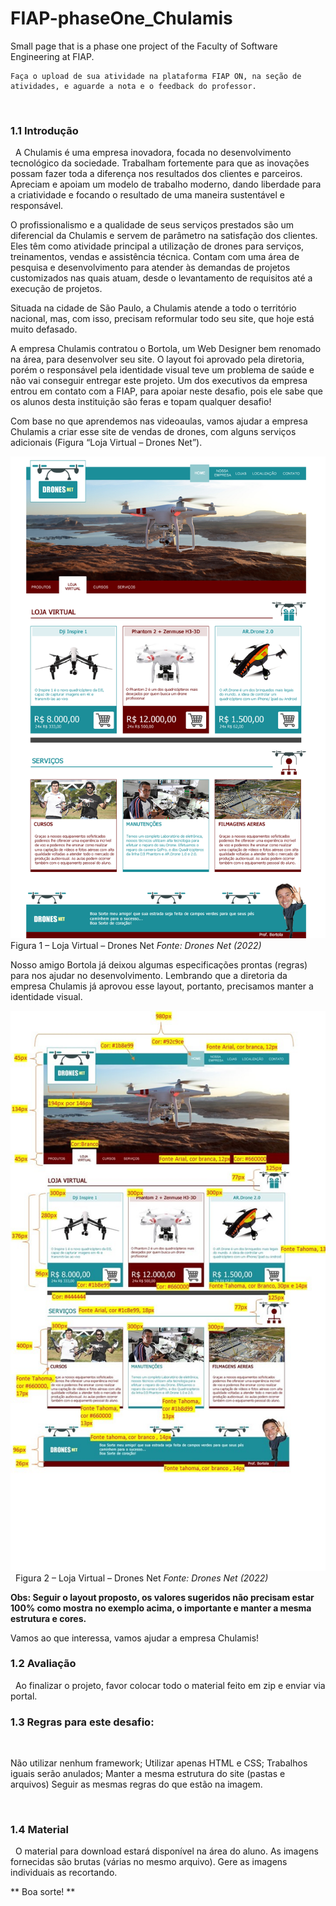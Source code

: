 # FIAP-phaseOne_Chulamis
Small page that is a phase one project of the Faculty of Software Engineering at FIAP.

```
Faça o upload de sua atividade na plataforma FIAP ON, na seção de atividades, e aguarde a nota e o feedback do professor.
```
 
### 1.1 Introdução
 
A Chulamis é uma empresa inovadora, focada no desenvolvimento tecnológico da sociedade.
Trabalham fortemente para que as inovações possam fazer toda a diferença nos resultados dos clientes e parceiros.
Apreciam e apoiam um modelo de trabalho moderno, dando liberdade para a criatividade e focando o resultado de uma maneira sustentável e responsável.

O profissionalismo e a qualidade de seus serviços prestados são um diferencial da Chulamis e servem de parâmetro na satisfação dos clientes.
Eles têm como atividade principal a utilização de drones para serviços, treinamentos, vendas e assistência técnica. Contam com uma área de pesquisa e desenvolvimento para atender às demandas de projetos customizados nas quais atuam, desde o levantamento de requisitos até a execução de projetos.

Situada na cidade de São Paulo, a Chulamis atende a todo o território nacional, mas, com isso, precisam reformular todo seu site, que hoje está muito defasado.

A empresa Chulamis contratou o Bortola, um Web Designer bem renomado na área, para desenvolver seu site. O layout foi aprovado pela diretoria, porém o responsável pela identidade visual teve um problema de saúde e não vai conseguir entregar este projeto. Um dos executivos da empresa entrou em contato com a FIAP, para apoiar neste desafio, pois ele sabe que os alunos desta instituição são feras e topam qualquer desafio!   

Com base no que aprendemos nas videoaulas, vamos ajudar a empresa Chulamis a criar esse site de vendas de drones, com alguns serviços adicionais (Figura “Loja Virtual – Drones Net”).

![Loja Virtual](modelo.png)
Figura 1 – Loja Virtual – Drones Net
*Fonte: Drones Net (2022)*

Nosso amigo Bortola já deixou algumas especificações prontas (regras) para nos ajudar no desenvolvimento. Lembrando que a diretoria da empresa Chulamis já aprovou esse layout, portanto, precisamos manter a identidade visual.

![Protótypo](Prototype.jpg) 
Figura 2 – Loja Virtual – Drones Net
*Fonte: Drones Net (2022)*

**Obs: Seguir o layout proposto, os valores sugeridos não precisam estar 100% como mostra no exemplo acima, o importante e manter a mesma estrutura e cores.**

Vamos ao que interessa, vamos ajudar a empresa Chulamis!

### 1.2 Avaliação
 
Ao finalizar o projeto, favor colocar todo o material feito em zip e enviar via portal.
 
### 1.3 Regras para este desafio:
 

Não utilizar nenhum framework;
Utilizar apenas HTML e CSS;
Trabalhos iguais serão anulados;
Manter a mesma estrutura do site (pastas e arquivos)
Seguir as mesmas regras do que estão na imagem.

 
### 1.4 Material
 
O material para download estará disponível na área do aluno.
As imagens fornecidas são brutas (várias no mesmo arquivo). Gere as imagens individuais as recortando.
 

**
Boa sorte!
**                          